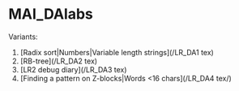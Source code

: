 # MAI_DAlabs

Variants:
1. [Radix sort|Numbers|Variable length strings](/LR_DA1 tex)
2. [RB-tree](/LR_DA2 tex)
3. [LR2 debug diary](/LR_DA3 tex)
4. [Finding a pattern on Z-blocks|Words <16 chars](/LR_DA4 tex/)
